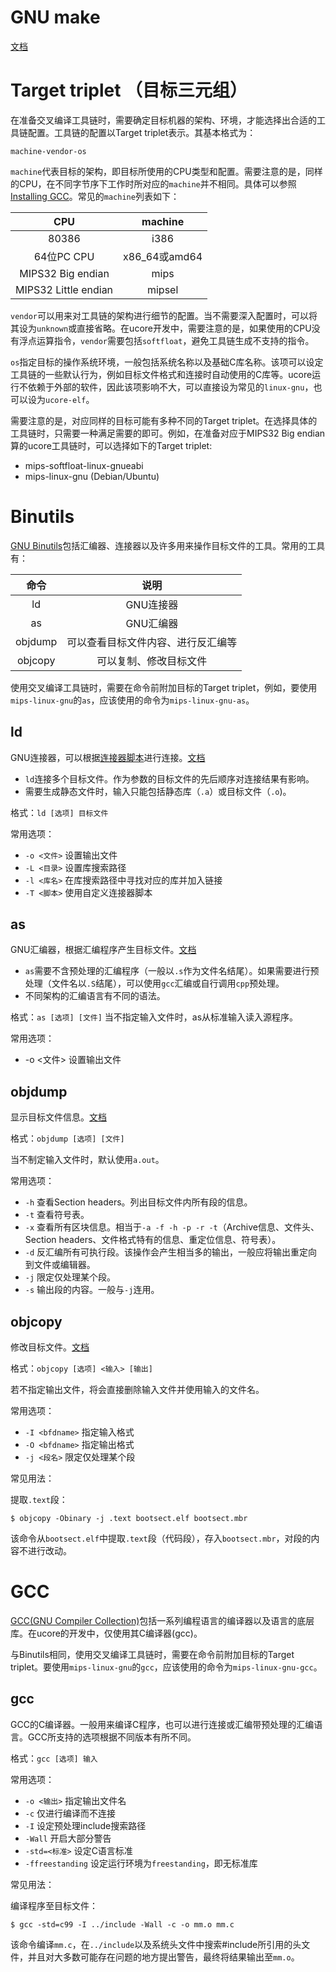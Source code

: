 # GNU make

[文档](https://www.gnu.org/software/make/manual/html_node/index.html)

# Target triplet （目标三元组）

在准备交叉编译工具链时，需要确定目标机器的架构、环境，才能选择出合适的工具链配置。工具链的配置以Target triplet表示。其基本格式为：

```
machine-vendor-os
```

`machine`代表目标的架构，即目标所使用的CPU类型和配置。需要注意的是，同样的CPU，在不同字节序下工作时所对应的`machine`并不相同。具体可以参照[Installing GCC](https://gcc.gnu.org/install/specific.html)。常见的`machine`列表如下：

|CPU|machine|
|:-:|:-:|
|80386|i386|
|64位PC CPU|x86\_64或amd64|
|MIPS32 Big endian|mips|
|MIPS32 Little endian|mipsel|

`vendor`可以用来对工具链的架构进行细节的配置。当不需要深入配置时，可以将其设为`unknown`或直接省略。在ucore开发中，需要注意的是，如果使用的CPU没有浮点运算指令，`vendor`需要包括`softfloat`，避免工具链生成不支持的指令。

`os`指定目标的操作系统环境，一般包括系统名称以及基础C库名称。该项可以设定工具链的一些默认行为，例如目标文件格式和连接时自动使用的C库等。ucore运行不依赖于外部的软件，因此该项影响不大，可以直接设为常见的`linux-gnu`，也可以设为`ucore-elf`。

需要注意的是，对应同样的目标可能有多种不同的Target triplet。在选择具体的工具链时，只需要一种满足需要的即可。例如，在准备对应于MIPS32 Big endian算的ucore工具链时，可以选择如下的Target triplet:

* mips-softfloat-linux-gnueabi
* mips-linux-gnu (Debian/Ubuntu)

# Binutils

[GNU Binutils](https://www.gnu.org/software/binutils/)包括汇编器、连接器以及许多用来操作目标文件的工具。常用的工具有：

|命令|说明|
|:-:|:-:|
|ld|GNU连接器|
|as|GNU汇编器|
|objdump|可以查看目标文件内容、进行反汇编等|
|objcopy|可以复制、修改目标文件|

使用交叉编译工具链时，需要在命令前附加目标的Target triplet，例如，要使用`mips-linux-gnu`的`as`，应该使用的命令为`mips-linux-gnu-as`。

## ld

GNU连接器，可以根据[连接器脚本](https://sourceware.org/binutils/docs/ld/Scripts.html#Scripts)进行连接。[文档](https://sourceware.org/binutils/docs/ld/)

* `ld`连接多个目标文件。作为参数的目标文件的先后顺序对连接结果有影响。
* 需要生成静态文件时，输入只能包括静态库（`.a`）或目标文件（`.o`)。

格式：`ld [选项] 目标文件`

常用选项：

* `-o <文件>` 设置输出文件
* `-L <目录>` 设置库搜索路径
* `-l <库名>` 在库搜索路径中寻找对应的库并加入链接
* `-T <脚本>` 使用自定义连接器脚本

## as

GNU汇编器，根据汇编程序产生目标文件。[文档](https://sourceware.org/binutils/docs/as/)

* `as`需要不含预处理的汇编程序（一般以`.s`作为文件名结尾）。如果需要进行预处理（文件名以`.S`结尾），可以使用`gcc`汇编或自行调用`cpp`预处理。
* 不同架构的汇编语言有不同的语法。

格式：`as [选项] [文件]`
当不指定输入文件时，as从标准输入读入源程序。

常用选项：

* -o <文件> 设置输出文件

## objdump

显示目标文件信息。[文档](https://sourceware.org/binutils/docs/binutils/objdump.html)

格式：`objdump [选项] [文件]`

当不制定输入文件时，默认使用`a.out`。

常用选项：

* `-h` 查看Section headers。列出目标文件内所有段的信息。
* `-t` 查看符号表。
* `-x` 查看所有区块信息。相当于`-a -f -h -p -r -t`（Archive信息、文件头、Section headers、文件格式特有的信息、重定位信息、符号表）。
* `-d` 反汇编所有可执行段。该操作会产生相当多的输出，一般应将输出重定向到文件或编辑器。
* `-j` 限定仅处理某个段。
* `-s` 输出段的内容。一般与`-j`连用。

## objcopy

修改目标文件。[文档](https://sourceware.org/binutils/docs/binutils/objcopy.html)

格式：`objcopy [选项] <输入> [输出]`

若不指定输出文件，将会直接删除输入文件并使用输入的文件名。

常用选项：

* `-I <bfdname>` 指定输入格式
* `-O <bfdname>` 指定输出格式
* `-j <段名>` 限定仅处理某个段

常见用法：

提取`.text`段：

```
$ objcopy -Obinary -j .text bootsect.elf bootsect.mbr
```

该命令从`bootsect.elf`中提取`.text`段（代码段），存入`bootsect.mbr`，对段的内容不进行改动。

# GCC

[GCC(GNU Compiler Collection)](https://gcc.gnu.org/)包括一系列编程语言的编译器以及语言的底层库。在ucore的开发中，仅使用其C编译器(gcc)。

与Binutils相同，使用交叉编译工具链时，需要在命令前附加目标的Target triplet。要使用`mips-linux-gnu`的`gcc`，应该使用的命令为`mips-linux-gnu-gcc`。

## gcc

GCC的C编译器。一般用来编译C程序，也可以进行连接或汇编带预处理的汇编语言。GCC所支持的选项根据不同版本有所不同。

格式：`gcc [选项] 输入`

常用选项：

* `-o <输出>` 指定输出文件名
* `-c` 仅进行编译而不连接
* `-I` 设定预处理include搜索路径
* `-Wall` 开启大部分警告
* `-std=<标准>` 设定C语言标准
* `-ffreestanding` 设定运行环境为`freestanding`，即无标准库

常见用法：

编译程序至目标文件：

```
$ gcc -std=c99 -I ../include -Wall -c -o mm.o mm.c
```

该命令编译`mm.c`，在`../include`以及系统头文件中搜索#include所引用的头文件，并且对大多数可能存在问题的地方提出警告，最终将结果输出至`mm.o`。
